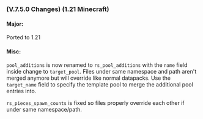 ### **(V.7.5.0 Changes) (1.21 Minecraft)**

#### Major:
Ported to 1.21

#### Misc:
`pool_additions` is now renamed to `rs_pool_additions` with the `name` field inside change to `target_pool`.
  Files under same namespace and path aren't merged anymore but will override like normal datapacks. 
  Use the `target_name` field to specify the template pool to merge the additional pool entries into.

`rs_pieces_spawn_counts` is fixed so files properly override each other if under same namespace/path.